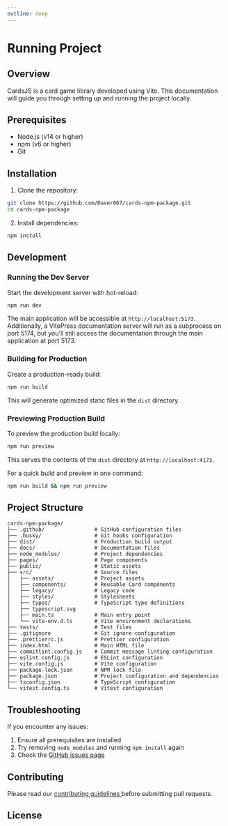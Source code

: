 ```yaml
---
outline: deep
---
```


# Running Project

## Overview

CardsJS is a card game library developed using Vite. This documentation will guide you through setting up and running the project locally.

## Prerequisites

- Node.js (v14 or higher)
- npm (v6 or higher)
- Git

## Installation

1. Clone the repository:

```sh
git clone https://github.com/Daver067/cards-npm-package.git
cd cards-npm-package
```

2. Install dependencies:

```sh
npm install
```

## Development

### Running the Dev Server

Start the development server with hot-reload:

```sh
npm run dev
```

The main application will be accessible at `http://localhost:5173`. Additionally, a VitePress documentation server will run as a subprocess on port 5174, but you'll still access the documentation through the main application at port 5173.

### Building for Production

Create a production-ready build:

```sh
npm run build
```

This will generate optimized static files in the `dist` directory.

### Previewing Production Build

To preview the production build locally:

```sh
npm run preview
```

This serves the contents of the `dist` directory at `http://localhost:4173`.

For a quick build and preview in one command:

```sh
npm run build && npm run preview
```

## Project Structure

```
cards-npm-package/
├── .github/                # GitHub configuration files
├── .husky/                 # Git hooks configuration
├── dist/                   # Production build output
├── docs/                   # Documentation files
├── node_modules/           # Project dependencies
├── pages/                  # Page components
├── public/                 # Static assets
├── src/                    # Source files
│   ├── assets/             # Project assets
│   ├── components/         # Reusable Card components
│   ├── legacy/             # Legacy code
│   ├── styles/             # Stylesheets
│   ├── types/              # TypeScript type definitions
│   ├── typescript.svg
│   ├── main.ts             # Main entry point
│   └── vite-env.d.ts       # Vite environment declarations
├── tests/                  # Test files
├── .gitignore              # Git ignore configuration
├── .prettierrc.js          # Prettier configuration
├── index.html              # Main HTML file
├── commitlint.config.js    # Commit message linting configuration
├── eslint.config.js        # ESLint configuration
├── vite.config.js          # Vite configuration
├── package-lock.json       # NPM lock file
├── package.json            # Project configuration and dependencies
├── tsconfig.json           # TypeScript configuration
└── vitest.config.ts        # Vitest configuration
```

## Troubleshooting

If you encounter any issues:

1. Ensure all prerequisites are installed
2. Try removing `node_modules` and running `npm install` again
3. Check the [GitHub issues page](https://github.com/Daver067/cards-npm-package/issues)

## Contributing

Please read our [ contributing guidelines ](./contribution-guide.md) before submitting pull requests.

## License

<!--
[Add license information here] -->
